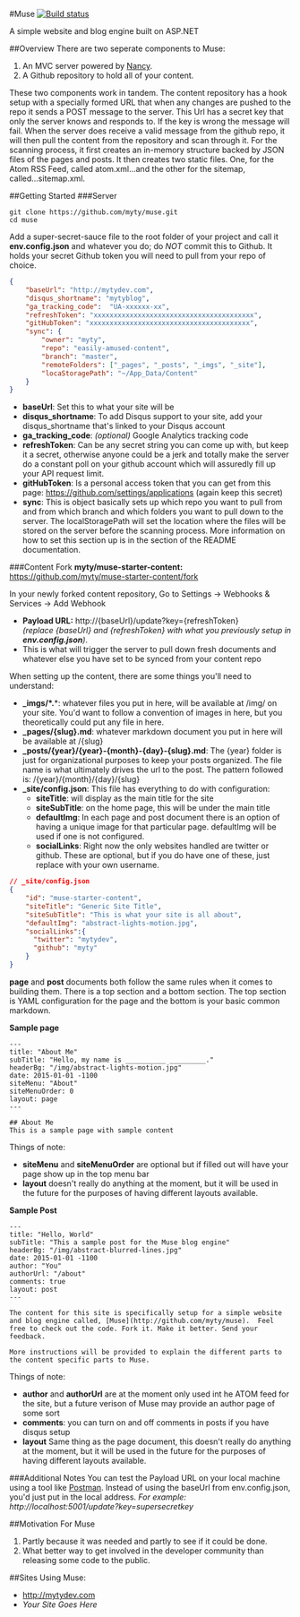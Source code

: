 #Muse
[![Build status](https://ci.appveyor.com/api/projects/status/m0m9dx7b1h73eot3?svg=true)](https://ci.appveyor.com/project/MichaelTyson/shiny-myty-website)

A simple website and blog engine built on ASP.NET

##Overview
There are two seperate components to Muse:

1. An MVC server powered by [Nancy](https://github.com/NancyFx/Nancy).
2. A Github repository to hold all of your content.

These two components work in tandem. The content repository has a hook setup with a specially formed URL that when any changes are pushed to the repo it sends a POST message to the server.  This Url has a secret key that only the server knows and responds to.  If the key is wrong the message will fail. When the server does receive a valid message from the github repo, it will then pull the content from the repository and scan through it.  For the scanning process, it first creates an in-memory structure backed by JSON files of the pages and posts.  It then creates two static files. One, for the Atom RSS Feed, called atom.xml...and the other for the sitemap, called...sitemap.xml.

##Getting Started
###Server

```
git clone https://github.com/myty/muse.git
cd muse
```

Add a super-secret-sauce file to the root folder of your project and call it **env.config.json** and whatever you do; do _NOT_ commit this to Github.  It holds your secret Github token you will need to pull from your repo of choice.
```json
{
    "baseUrl": "http://mytydev.com",
    "disqus_shortname": "mytyblog",
    "ga_tracking_code":  "UA-xxxxxx-xx",
    "refreshToken": "xxxxxxxxxxxxxxxxxxxxxxxxxxxxxxxxxxxxxxxx",
    "gitHubToken": "xxxxxxxxxxxxxxxxxxxxxxxxxxxxxxxxxxxxxxxx",
    "sync": {
        "owner": "myty",
        "repo": "easily-amused-content",
        "branch": "master",
        "remoteFolders": ["_pages", "_posts", "_imgs", "_site"],
        "locaStoragePath": "~/App_Data/Content"
    }
}
```
- **baseUrl**: Set this to what your site will be
- **disqus_shortname**: To add Disqus support to your site, add your disqus_shortname that's linked to your Disqus account
- **ga_tracking_code**: _(optional)_ Google Analytics tracking code
- **refreshToken**: Can be any secret string you can come up with, but keep it a secret, otherwise anyone could be a jerk and totally make the server do a constant poll on your github account which will assuredly fill up your API request limit.
- **gitHubToken**: Is a personal access token that you can get from this page: https://github.com/settings/applications (again keep this secret)
- **sync**: This is object basically sets up which repo you want to pull from and from which branch and which folders you want to pull down to the server.  The localStoragePath will set the location where the files will be stored on the server before the scanning process. More information on how to set this section up is in the section of the README documentation.

###Content
Fork **myty/muse-starter-content:** https://github.com/myty/muse-starter-content/fork

In your newly forked content repository, Go to Settings -> Webhooks & Services -> Add Webhook
- **Payload URL:** http://{baseUrl}/update?key={refreshToken} <br/>_(replace {baseUrl} and {refreshToken} with what you previously setup in  **env.config.json**)_.
- This is what will trigger the server to pull down fresh documents and whatever else you have set to be synced from your content repo

When setting up the content, there are some things you'll need to understand:
- **_imgs/\*.***: whatever files you put in here, will be available at /img/ on your site. You'd want to follow a convention of images in here, but you theoretically could put any file in here.
- **_pages/{slug}.md**: whatever markdown document you put in here will be available at /{slug}
- **_posts/{year}/{year}-{month}-{day}-{slug}.md**: The {year} folder is just for organizational purposes to keep your posts organized. The file name is what ultimately drives the url to the post. The pattern followed is: /{year}/{month}/{day}/{slug}
- **_site/config.json**: This file has everything to do with configuration:
  - **siteTitle**: will display as the main title for the site
  - **siteSubTitle**: on the home page, this will be under the main title
  - **defaultImg**: In each page and post document there is an option of having a unique image for that particular page. defaultImg will be used if one is not configured.
  - **socialLinks**: Right now the only websites handled are twitter or github. These are optional, but if you do have one of these, just replace with your own username.

```json
// _site/config.json
{
    "id": "muse-starter-content",
    "siteTitle": "Generic Site Title",
    "siteSubTitle": "This is what your site is all about",
    "defaultImg": "abstract-lights-motion.jpg",
    "socialLinks":{
      "twitter": "mytydev",
      "github": "myty"
    }
}
```

**page** and **post** documents both follow the same rules when it comes to building them. There is a top section and a bottom section.  The top section is YAML configuration for the page and the bottom is your basic common markdown.

**Sample page**
```
---
title: "About Me"
subTitle: "Hello, my name is __________ _________."
headerBg: "/img/abstract-lights-motion.jpg"
date: 2015-01-01 -1100
siteMenu: "About"
siteMenuOrder: 0
layout: page
---

## About Me
This is a sample page with sample content
```

Things of note:
- **siteMenu** and **siteMenuOrder** are optional but if filled out will have your page show up in the top menu bar
- **layout** doesn't really do anything at the moment, but it will be used in the future for the purposes of having different layouts available.

**Sample Post**
```
---
title: "Hello, World"
subTitle: "This a sample post for the Muse blog engine"
headerBg: "/img/abstract-blurred-lines.jpg"
date: 2015-01-01 -1100
author: "You"
authorUrl: "/about"
comments: true
layout: post
---

The content for this site is specifically setup for a simple website and blog engine called, [Muse](http://github.com/myty/muse).  Feel free to check out the code. Fork it. Make it better. Send your feedback.

More instructions will be provided to explain the different parts to the content specific parts to Muse.
```

Things of note:
- **author** and **authorUrl** are at the moment only used int he ATOM feed for the site, but a future verison of Muse may provide an author page of some sort
- **comments**: you can turn on and off comments in posts if you have disqus setup
- **layout** Same thing as the page document, this doesn't really do anything at the moment, but it will be used in the future for the purposes of having different layouts available.


###Additional Notes
You can test the Payload URL on your local machine using a tool like [Postman](https://chrome.google.com/webstore/detail/postman-rest-client-packa/fhbjgbiflinjbdggehcddcbncdddomop).  Instead of using the baseUrl from env.config.json, you'd just put in the local address. _For example: http://localhost:5001/update?key=supersecretkey_


##Motivation For Muse
1. Partly because it was needed and partly to see if it could be done.
2. What better way to get involved in the developer community than releasing some code to the public.

##Sites Using Muse:
- http://mytydev.com
- _Your Site Goes Here_

